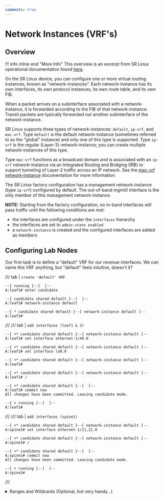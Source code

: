 ```yaml
---
comments: true
---
```


# Network Instances (VRF's)

## Overview
!!! info inline end "More Info"
    This overview is an excerpt from SR Linux operational documentation found [here](https://documentation.nokia.com/srlinux/24-7/books/config-basics/network-instances.html#basic-network-instance-configuration).

On the SR Linux device, you can configure one or more virtual routing instances, known as ‟network-instances”. Each network-instance has its own interfaces, its own protocol instances, its own route table, and its own FIB.

When a packet arrives on a subinterface associated with a network-instance, it is forwarded according to the FIB of that network-instance. Transit packets are typically forwarded out another subinterface of the network-instance.

SR Linux supports three types of network-instances: `default`, `ip-vrf`, and `mac-vrf`. Type `default` is the default network-instance (sometimes referred to as the "global" instance) and only one of this type is supported. Type `ip-vrf` is the regular (Layer-3) network-instance; you can create multiple network-instances of this type.

Type `mac-vrf` functions as a broadcast domain and is associated with an `ip-vrf` network-instance via an Integrated Routing and Bridging (IRB) to support tunneling of Layer-2 traffic across an IP network. See the [mac-vrf network-instance](https://documentation.nokia.com/srlinux/24-7/books/config-basics/network-instances.html#mac-vrf-network-instance) documentation for more information.

The SR Linux factory configuration has a management network-instance (type `ip-vrf`) configured by default. The out-of-band mgmt0 interface is the only member of this management network-instance.

__NOTE:__ Starting from the factory configuration, no in-band interfaces will pass traffic until the following conditions are met:
- the interfaces are configured under the `interfaces` hierarchy
- the interfaces are set to `admin-state enabled`
- a `network-instance` is created and the configured interfaces are added as members

## Configuring Lab Nodes

Our first task is to define a "default" VRF for our revenue interfaces. We can name this VRF anything, but "default" feels intuitive, doesn't it?

/// tab | `create 'default' VRF`

```srl
--{ running }--[  ]--
A:leaf1# enter candidate

--{ candidate shared default }--[  ]--
A:leaf1# network-instance default

--{ * candidate shared default }--[ network-instance default ]--
A:leaf1#
```

///
/// tab | `add interfaces (leaf1 & 2)`

```srl
--{ +* candidate shared default }--[ network-instance default ]--
A:leaf1# set interface ethernet-1/49.0

--{ +* candidate shared default }--[ network-instance default ]--
A:leaf1# set interface lo0.0

--{ +* candidate shared default }--[ network-instance default ]--
A:leaf1#

--{ +* candidate shared default }--[ network-instance default ]--
A:leaf1# /

--{ +* candidate shared default }--[  ]--
A:leaf1# commit now
All changes have been committed. Leaving candidate mode.

--{ + running }--[  ]--
A:leaf1#
```

///
/// tab | `add interfaces (spine1)`

```srl
--{ +* candidate shared default }--[ network-instance default ]--
A:spine1# set interface ethernet-1/{1,2}.0

--{ +* candidate shared default }--[ network-instance default ]--
A:spine1# /

--{ +* candidate shared default }--[  ]--
A:spine1# commit now
All changes have been committed. Leaving candidate mode.

--{ + running }--[  ]--
A:spine1#
```
///

<details>
<summary>Ranges and Wildcards (Optional, but very handy...)</summary>

<p>You might have noticed a bit of non-standard syntax in the spine1 configuration above. Rather than set ethernet-1/1.0 and ethernet-1/2.0 discretely, a range was defined using a combination of curly braces and a comma. SR Linux supports defining a range and/or using wildcards to optimize configuration and show/info output. These tools can even be combined and stacked within the same command!</p>
<b>Curly braces and a pair of periods for a range</b>
```
--{ +* candidate shared default }--[ network-instance default ]--
A:spine1# set interface ethernet-1/{1..7}.0
```
<i>This range command will include ethernet-1/1.0 through ethernet-1/7.0</i>
<br>
<br>
<b>Curly braces and commas for specific values</b>
```
--{ +* candidate shared default }--[ network-instance default ]--
A:spine1# set interface ethernet-1/{1,2,3,5,7}.0
```
<i>This range command will include ethernet-1/1.0, ethernet-1/2.0, ethernet-1/3.0, ethernet-1/5.0, and ethernet-1/7.0</i>
<br>
<br>
<b>Combine elements to optimize your command</b>
```
--{ +* candidate shared default }--[ network-instance default ]--
A:spine1# set interface ethernet-1/{1..3,5,7}.0
```
<i>This range command will include ethernet-1/1.0, ethernet-1/2.0, ethernet-1/3.0, ethernet-1/5.0, and ethernet-1/7.0</i>
<br>
<br>
<b>Use wildcards just about anywhere!</b>
```
--{ + running }--[  ]--
A:spine1# info interface *
```
<i>This will show the all configured interfaces</i>

```
--{ + running }--[  ]--
A:leaf1# info from state network-instance default route-table ipv4-unicast route * id * route-type bgp route-owner * origin-network-instance * active
```
<i>This will display the active status for all IPv4 unicast BGP routes in the default network instance route table</i>
</details>
